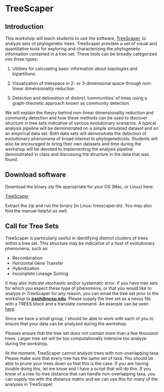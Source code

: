 # TreeScaper

## Introduction

This workshop will teach students to use the software, [TreeScaper](https://github.com/whuang08/TreeScaper), to analyze sets of phylogenetic trees. TreeScaper provides a set of visual and quantitative tools for exploring and characterizing the phylogenetic information contained in a tree set. These tools can be broadly categorized into three types: 

1. Utilities for calculating basic information about topologies and bipartitions

2. Visualization of treespace in 2- or 3-dimensional space through non-linear dimensionality reduction

3. Detection and delineation of distinct ‘communities’ of trees using a graph-theoretic approach known as community detection. 

We will explain the theory behind non-linear dimensionality reduction and community detection and how these methods can be used to discover structure in tree sets indicative of various evolutionary scenarios.  A typical analysis pipeline will be demonstrated on a simple simulated dataset and on an empirical data set.  Both data sets will demonstrate the detection of evolutionary phenomena of broad interest to phylogeneticists.  Students will also be encouraged to bring their own datasets and time during the workshop will be devoted to implementing the analysis pipeline demonstrated in class and discussing the structure in the data that was found.

## Download software

Download the binary zip file appropriate for your OS (Mac, or Linux) here:

[TreeScaper](https://github.com/whuang08/TreeScaper/releases)

Extract the zip and run the binary (in Linux: treescaper.sh).  You may also find the manual helpful as well.

## Call for Tree Sets

TreeScaper is particularly useful in identifying distinct clusters of trees within a tree set.  This structure may be indicative of a host of evolutionary phenomena, such as:

+ Recombination
+ Horizontal Gene Transfer
+ Hybridization
+ Incomplete Lineage Sorting

It may also indicate stochastic and/or systematic error.  If you have tree sets for which you expect these type of phenomena, or that you would like to analyze in TreeScaper for any reason, you can email the tree set prior to the workshop to **jrash@ncsu.edu**.  Please supply the tree set as a nexus file with a TREES block and a translate command.  An example can be seen [here](https://github.com/ssb2017/treescaper/blob/master/data/1000bp1L.nex).

Since we have a small group, I should be able to work with each of you to ensure that your data can be analyzed during the workshop.

Pleases ensure that the tree set does not contain more than a few thousand trees.  Larger tree set will be too computationally intensive too analyze during the workshop. 

At the moment, TreeScaper cannot analyze trees with non-overlapping taxa.  Please make sure that every tree has the same set of taxa.  You should be able to prune your trees down so that this is the case.  If you are having trouble doing this, let me know and I have a script that will do this.  If you know of a tree-to-tree distance that can handle non-overlapping taxa, you can supply me with the distance matrix and we can use this for many of the analyses in TreeScaper.
